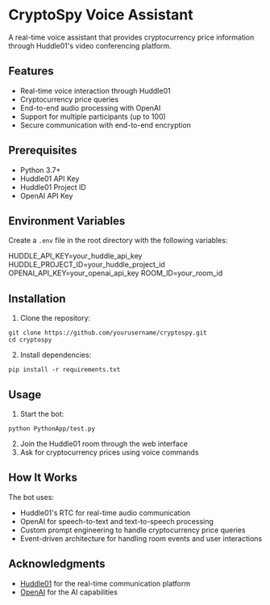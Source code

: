 # CryptoSpy Voice Assistant

A real-time voice assistant that provides cryptocurrency price information through Huddle01's video conferencing platform.

## Features

- Real-time voice interaction through Huddle01
- Cryptocurrency price queries
- End-to-end audio processing with OpenAI
- Support for multiple participants (up to 100)
- Secure communication with end-to-end encryption
 
## Prerequisites

- Python 3.7+
- Huddle01 API Key
- Huddle01 Project ID
- OpenAI API Key

## Environment Variables

Create a `.env` file in the root directory with the following variables:

HUDDLE_API_KEY=your_huddle_api_key
HUDDLE_PROJECT_ID=your_huddle_project_id
OPENAI_API_KEY=your_openai_api_key
ROOM_ID=your_room_id 

## Installation

1. Clone the repository:
```
git clone https://github.com/yourusername/cryptospy.git
cd cryptospy
```

2. Install dependencies:
```
pip install -r requirements.txt
```

## Usage

1. Start the bot:
```
python PythonApp/test.py
```

2. Join the Huddle01 room through the web interface
3. Ask for cryptocurrency prices using voice commands

## How It Works

The bot uses:
- Huddle01's RTC for real-time audio communication
- OpenAI for speech-to-text and text-to-speech processing
- Custom prompt engineering to handle cryptocurrency price queries
- Event-driven architecture for handling room events and user interactions

## Acknowledgments

- [Huddle01](https://www.huddle01.com/) for the real-time communication platform
- [OpenAI](https://openai.com/) for the AI capabilities
